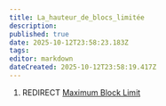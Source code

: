 ```yaml
---
title: La_hauteur_de_blocs_limitée
description: 
published: true
date: 2025-10-12T23:58:23.183Z
tags: 
editor: markdown
dateCreated: 2025-10-12T23:58:19.417Z
---
```


1.  REDIRECT [Maximum Block Limit](Maximum_Block_Limit "wikilink")